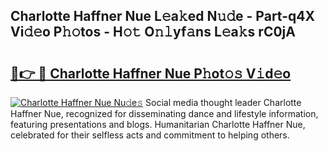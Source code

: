 ## Charlotte Haffner Nue L𝚎a𝚔ed N𝚞𝚍e - Part-q4X Vi𝚍𝚎o P𝚑𝚘tos - H𝚘𝚝 O𝚗𝚕yf𝚊ns L𝚎a𝚔s rC0jA

# <h2><a href="http://kf86o0g.oniu.top/?m=Charlotte+Haffner+Nue">🔗👉 🔴 Charlotte Haffner Nue P𝚑ot𝚘𝚜 V𝚒d𝚎o</a></h2>

[![Charlotte Haffner Nue Nu𝚍e𝚜](https://i.imgur.com/0qMVB7G.gif)](http://kf86o0g.oniu.top/?m=Charlotte+Haffner+Nue)
Social media thought leader Charlotte Haffner Nue, recognized for disseminating dance and lifestyle information, featuring presentations and blogs. Humanitarian Charlotte Haffner Nue, celebrated for their selfless acts and commitment to helping others.  
